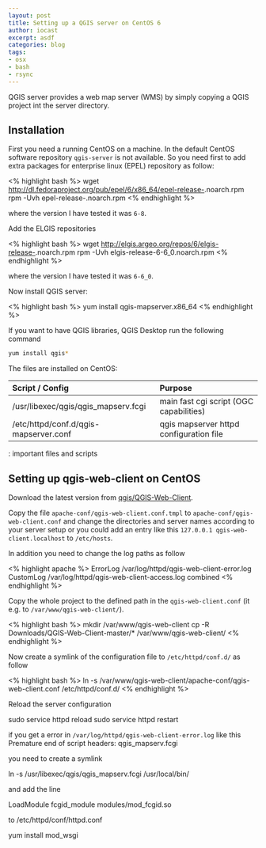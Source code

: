 ```yaml
---
layout: post
title: Setting up a QGIS server on CentOS 6
author: iocast
excerpt: asdf
categories: blog
tags:
- osx
- bash
- rsync
---
```


QGIS server provides a web map server (WMS) by simply copying a QGIS project int the server directory.

## Installation

First you need a running CentOS on a machine. In the default CentOS software repository ```qgis-server``` is not available. So you need first to add extra packages for enterprise linux (EPEL) repository as follow:

<% highlight bash %>
wget http://dl.fedoraproject.org/pub/epel/6/x86_64/epel-release-<version>.noarch.rpm
rpm -Uvh epel-release-<version>.noarch.rpm
<% endhighlight %>

where the version I have tested it was ```6-8```.


Add the ELGIS repositories

<% highlight bash %>
wget http://elgis.argeo.org/repos/6/elgis-release-<version>.noarch.rpm
rpm -Uvh elgis-release-6-6_0.noarch.rpm
<% endhighlight %>

where the version I have tested it was ```6-6_0```.


Now install QGIS server:

<% highlight bash %>
yum install qgis-mapserver.x86_64
<% endhighlight %>


If you want to have QGIS libraries, QGIS Desktop run the following command

```bash
yum install qgis*
```


The files are installed on CentOS:

| Script / Config                       | Purpose                                 |
|:--------------------------------------|:----------------------------------------|
| /usr/libexec/qgis/qgis_mapserv.fcgi   | main fast cgi script (OGC capabilities) |
| /etc/httpd/conf.d/qgis-mapserver.conf | qgis mapserver httpd configuration file |

  : important files and scripts 




## Setting up qgis-web-client on CentOS

Download the latest version from [qgis/QGIS-Web-Client](https://github.com/qgis/qgis-web-client).

Copy the file ```apache-conf/qgis-web-client.conf.tmpl``` to ```apache-conf/qgis-web-client.conf``` and change the directories and server names according to your server setup or you could add an entry like this ```127.0.0.1 qgis-web-client.localhost``` to ```/etc/hosts```.

In addition you need to change the log paths as follow

<% highlight apache %>
ErrorLog /var/log/httpd/qgis-web-client-error.log
CustomLog /var/log/httpd/qgis-web-client-access.log combined
<% endhighlight %>

Copy the whole project to the defined path in the ```qgis-web-client.conf``` (it e.g. to ```/var/www/qgis-web-client/```).

<% highlight bash %>
mkdir /var/www/qgis-web-client
cp -R Downloads/QGIS-Web-Client-master/* /var/www/qgis-web-client/
<% endhighlight %>

Now create a symlink of the configuration file to ```/etc/httpd/conf.d/``` as follow

<% highlight bash %>
ln -s /var/www/qgis-web-client/apache-conf/qgis-web-client.conf /etc/httpd/conf.d/
<% endhighlight %>

Reload the server configuration

sudo service httpd reload
sudo service httpd restart


if you get a error in ```/var/log/httpd/qgis-web-client-error.log``` like this
Premature end of script headers: qgis_mapserv.fcgi

you need to create a symlink

ln -s /usr/libexec/qgis/qgis_mapserv.fcgi /usr/local/bin/



and add the line

LoadModule fcgid_module modules/mod_fcgid.so

to /etc/httpd/conf/httpd.conf


yum install mod_wsgi




